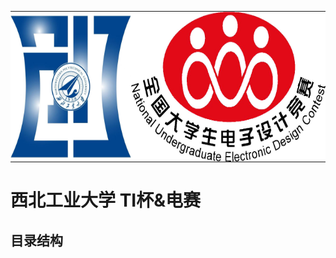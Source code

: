 <table style="width: 100%; border-collapse: collapse;">
 <tr>
 <td style="text-align: center; padding: 0;">
 <img src="assets/NWPU_NUEDC_LOGO.jpg" alt="NWPU_NUEDC_LOGO" height="240" style="display: block;">
 </td>
 <td style="text-align: center; padding: 0;">
 <img src="assets/NUEDC_LOGO.jpg" alt="NUEDC_LOGO" height="240" style="display: block;">
 </td>
 </tr>
</table>


# 西北工业大学 TI杯&电赛

## 目录结构